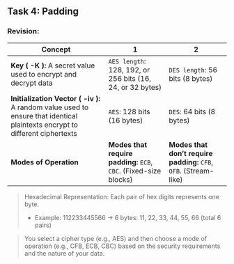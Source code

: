 ## Task 4: Padding

### Revision:
| Concept | 1 | 2 |
| ------- | ---------- | -------- |
| **Key ( -K ):** A secret value used to encrypt and decrypt data | `AES length`: 128, 192, or 256 bits (16, 24, or 32 bytes) | `DES length`: 56 bits (8 bytes) |
| **Initialization Vector ( -iv ):** A random value used to ensure that identical plaintexts encrypt to different ciphertexts | `AES`: 128 bits (16 bytes) | `DES`: 64 bits (8 bytes) |
| **Modes of Operation** | **Modes that require padding:** `ECB`, `CBC`. (Fixed-size blocks) | **Modes that don’t require padding:** `CFB`, `OFB`. (Stream-like) |

> Hexadecimal Representation: Each pair of hex digits represents one byte.
> - Example: 112233445566 → 6 bytes: 11, 22, 33, 44, 55, 66 (total 6 pairs)

> You select a cipher type (e.g., AES) and then choose a mode of operation (e.g., CFB, ECB, CBC) based on the security requirements and the nature of your data.
